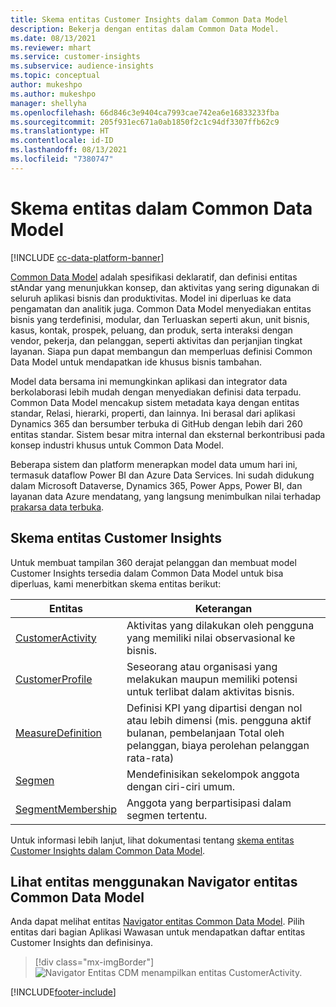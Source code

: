 ```yaml
---
title: Skema entitas Customer Insights dalam Common Data Model
description: Bekerja dengan entitas dalam Common Data Model.
ms.date: 08/13/2021
ms.reviewer: mhart
ms.service: customer-insights
ms.subservice: audience-insights
ms.topic: conceptual
author: mukeshpo
ms.author: mukeshpo
manager: shellyha
ms.openlocfilehash: 66d846c3e9404ca7993cae742ea6e16833233fba
ms.sourcegitcommit: 205f931ec671a0ab1850f2c1c94df3307ffb62c9
ms.translationtype: HT
ms.contentlocale: id-ID
ms.lasthandoff: 08/13/2021
ms.locfileid: "7380747"
---
```

# <a name="entity-schemas-in-common-data-model"></a>Skema entitas dalam Common Data Model

[!INCLUDE [cc-data-platform-banner](../includes/cc-data-platform-banner.md)]

[Common Data Model](/common-data-model/) adalah spesifikasi deklaratif, dan definisi entitas stAndar yang menunjukkan konsep, dan aktivitas yang sering digunakan di seluruh aplikasi bisnis dan produktivitas. Model ini diperluas ke data pengamatan dan analitik juga. Common Data Model menyediakan entitas bisnis yang terdefinisi, modular, dan Terluaskan seperti akun, unit bisnis, kasus, kontak, prospek, peluang, dan produk, serta interaksi dengan vendor, pekerja, dan pelanggan, seperti aktivitas dan perjanjian tingkat layanan. Siapa pun dapat membangun dan memperluas definisi Common Data Model untuk mendapatkan ide khusus bisnis tambahan.

Model data bersama ini memungkinkan aplikasi dan integrator data berkolaborasi lebih mudah dengan menyediakan definisi data terpadu. Common Data Model mencakup sistem metadata kaya dengan entitas standar, Relasi, hierarki, properti, dan lainnya. Ini berasal dari aplikasi Dynamics 365 dan bersumber terbuka di GitHub dengan lebih dari 260 entitas standar. Sistem besar mitra internal dan eksternal berkontribusi pada konsep industri khusus untuk Common Data Model.

Beberapa sistem dan platform menerapkan model data umum hari ini, termasuk dataflow Power BI dan Azure Data Services. Ini sudah didukung dalam Microsoft Dataverse, Dynamics 365, Power Apps, Power BI, dan layanan data Azure mendatang, yang langsung menimbulkan nilai terhadap [prakarsa data terbuka](https://www.microsoft.com/open-data-initiative).

## <a name="customer-insights-entity-schemas"></a>Skema entitas Customer Insights

Untuk membuat tampilan 360 derajat pelanggan dan membuat model Customer Insights tersedia dalam Common Data Model untuk bisa diperluas, kami menerbitkan skema entitas berikut:

| Entitas | Keterangan |
|---------|---------|
|[CustomerActivity](/common-data-model/schema/core/applicationcommon/foundationcommon/crmcommon/solutions/customerinsights/customeractivity) | Aktivitas yang dilakukan oleh pengguna yang memiliki nilai observasional ke bisnis. |
|[CustomerProfile](/common-data-model/schema/core/applicationcommon/foundationcommon/crmcommon/solutions/customerinsights/customerprofile) | Seseorang atau organisasi yang melakukan maupun memiliki potensi untuk terlibat dalam aktivitas bisnis. |
|[MeasureDefinition](/common-data-model/schema/core/applicationcommon/foundationcommon/crmcommon/solutions/customerinsights/measuredefinition) | Definisi KPI yang dipartisi dengan nol atau lebih dimensi (mis. pengguna aktif bulanan, pembelanjaan Total oleh pelanggan, biaya perolehan pelanggan rata-rata) |
|[Segmen](/common-data-model/schema/core/applicationcommon/foundationcommon/crmcommon/solutions/customerinsights/segment) | Mendefinisikan sekelompok anggota dengan ciri-ciri umum. |
|[SegmentMembership](/common-data-model/schema/core/applicationcommon/foundationcommon/crmcommon/solutions/customerinsights/segmentmembership) | Anggota yang berpartisipasi dalam segmen tertentu. |

Untuk informasi lebih lanjut, lihat dokumentasi tentang [skema entitas Customer Insights dalam Common Data Model](/common-data-model/schema/core/applicationcommon/foundationcommon/crmcommon/solutions/customerinsights/overview).

## <a name="view-entities-using-the-common-data-model-entity-navigator"></a>Lihat entitas menggunakan Navigator entitas Common Data Model

Anda dapat melihat entitas [Navigator entitas Common Data Model](https://microsoft.github.io/CDM/). Pilih entitas dari bagian Aplikasi Wawasan untuk mendapatkan daftar entitas Customer Insights dan definisinya.
> [!div class="mx-imgBorder"]
> ![Navigator Entitas CDM menampilkan entitas CustomerActivity.](media/CDM-entity-navigator.png "Navigator Entitas CDM menampilkan entitas CustomerActivity")


[!INCLUDE[footer-include](../includes/footer-banner.md)]
